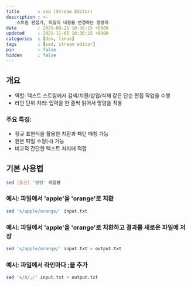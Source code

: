 ```yaml
---
title       : sed (Stream Editor)
description : >-
    스트림 편집기, 파일의 내용을 변경하는 명령어
date        : 2025-08-21 10:36:15 +0900
updated     : 2021-11-05 10:36:15 +0900
categories  : [dev, linux]
tags        : [sed, stream editor]
pin         : false
hidden      : false
---
```


## 개요 
- 역할: 텍스트 스트림에서 검색/치환/삽입/삭제 같은 단순 편집 작업을 수행
- 라인 단위 처리: 입력을 한 줄씩 읽어서 명령을 적용

### 주요 특징:
- 정규 표현식을 활용한 치환과 패턴 매칭 가능
- 원본 파일 수정(-i) 가능
- 비교적 간단한 텍스트 처리에 적합

## 기본 사용법
```sh
sed [옵션] '명령' 파일명
```

### 예시: 파일에서 'apple'을 'orange'로 치환
```sh
sed 's/apple/orange/' input.txt
```

### 예시: 파일에서 'apple'을 'orange'로 치환하고 결과를 새로운 파일에 저장
```sh
sed 's/apple/orange/' input.txt > output.txt
```

### 예시: 파일에서 라인마다 ;을 추가
```sh
sed 's/$/;/' input.txt > output.txt
```